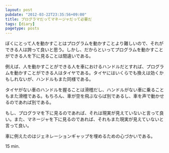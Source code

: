 ```yaml
---
layout: post
pubdate: "2012-03-22T23:35:56+09:00"
title: プログラマだってマネージャだって必要だ
tags: [diary]
pagetype: posts
---
```

ぼくにとって人を動かすことはプログラムを動かすことより難しいので、それができる人は誇って良いと思う。しかし、だからといってプログラムを動かすことができる人を下に見ることは間違いである。

例えば、人を動かすことができる人を車におけるハンドルだとすれば、プログラムを動かすことができる人はタイヤである。タイヤにはいくらでも換えは効くかもしれないが、ハンドルもまた同様である。

タイヤがない車のハンドルを握ることは滑稽だし、ハンドルがない車に乗ることもまた滑稽である。もちろん、車が空を飛ぶならば別であるし、車を声で動かせるのであれば別である。

もし、プログラマを下に見るのであれば、それは現実が見えていないと言って良い。また、マネージャを下に見るのであれば、それもまた現実が見えていないと言って良い。

車に例えたのはジェネレーションギャップを埋めるための心づかいである。

15 min.
